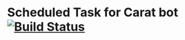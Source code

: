 # Scheduled Task for Carat bot [![Build Status](https://travis-ci.org/kazuhira-r/carat-scheduled-task.svg?branch=master)](https://travis-ci.org/kazuhira-r/https://travis-ci.org/kazuhira-r/carat-scheduled-task)
